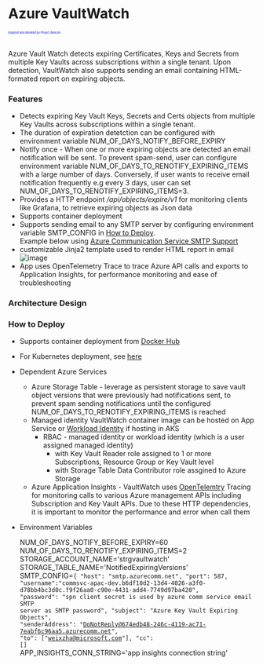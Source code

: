 # Azure VaultWatch  
<span style="font-size:0.4em;color:blue">*Inspired and donated by Project Beacon*</span>

<br >
Azure Vault Watch detects expiring Certificates, Keys and Secrets from multiple Key Vaults across subscriptions within a single tenant.  
Upon detection, VaultWatch also supports sending an email containing HTML-formated report on expiring objects.  


### Features 
* Detects expiring Key Vault Keys, Secrets and Certs objects from multiple Key Vaults across subscriptions within a single tenant.
* The duration of expiration detetction can be configured with environment variable NUM_OF_DAYS_NOTIFY_BEFORE_EXPIRY
* Notify once - When one or more expiring objects are detected an email notification will be sent. To prevent spam-send, user can configure environment variable NUM_OF_DAYS_TO_RENOTIFY_EXPIRING_ITEMS with a large number of days. Conversely, if user wants to receive email notification frequently e.g every 3 days, user can set  NUM_OF_DAYS_TO_RENOTIFY_EXPIRING_ITEMS=3.
* Provides a HTTP endpoint */api/objects/expire/v1* for monitoring clients like Grafana, to retrieve expiring objects as Json data
* Supports container deployment
* Supports sending email to any SMTP server by configuring environment variable SMTP_CONFIG in [How to Deploy](#how-to-deploy).  
  Example below using [Azure Communication Service SMTP Support](https://learn.microsoft.com/en-us/azure/communication-services/concepts/email/email-smtp-overview)
* customizable Jinja2 template used to render HTML report in email
  ![image](https://github.com/user-attachments/assets/7263183c-8079-40b1-98ad-b2eee7d2fd05)
* App uses OpenTelemetry Trace to trace Azure API calls and exports to Application Insights, for performance monitoring and ease of troubleshooting

### Architecture Design


### How to Deploy

* Supports container deployment from [Docker Hub](https://hub.docker.com/r/wxzd/azurevaultwatch)
* For Kubernetes deployment, see [here](https://github.com/weixian-zhang/AzureVaultWatch/tree/main/infra-as-code/kubernetes)
* Dependent Azure Services
  * Azure Storage Table - leverage as persistent storage to save vault object versions that were previously had notifications sent, to prevent spam sending notifications until the configured NUM_OF_DAYS_TO_RENOTIFY_EXPIRING_ITEMS is reached
  * Managed identity VaultWatch container image can be hosted on App Service or [Workload Identity](https://learn.microsoft.com/en-us/azure/aks/workload-identity-overview?tabs=dotnet) if hosting in AKS
    * RBAC - managed identity or workload identity (which is a user assigned managed identity)
      * with Key Vault Reader role assigned to 1 or more Subscriptions, Resource Group or Key Vault level
      * with Storage Table Data Contributor role assgined to Azure Storage
  * Azure Application Insights - VaultWatch uses [OpenTelemtry](https://learn.microsoft.com/en-us/azure/azure-monitor/app/opentelemetry-enable?tabs=aspnetcore) Tracing for monitoring calls to various Azure management APIs including Subscription and Key Vault APIs. Due to these HTTP dependencies, it is important to monitor the performance and error when call them
* Environment Variables
  
  NUM_OF_DAYS_NOTIFY_BEFORE_EXPIRY=60    
  NUM_OF_DAYS_TO_RENOTIFY_EXPIRING_ITEMS=2  
  STORAGE_ACCOUNT_NAME='strgvaultwatch'  
  STORAGE_TABLE_NAME='NotifiedExpiringVersions'  
  SMTP_CONFIG=<code>{
    "host": "smtp.azurecomm.net",
    "port": 587,
    "username":"commsvc-apac-dev.b6df10d2-13d4-4026-a3f0-d78bb4bc3d0c.f9f26aa0-c90e-4431-add4-7749d97ba420",
    "password": "spn client secret is used by azure comm service email SMTP server as SMTP password",
    "subject": "Azure Key Vault Expiring Objects",
    "senderAddress": "DoNotReply@674edb48-246c-4119-ac71-7eabf6c96aa5.azurecomm.net",
    "to": ["weixzha@microsoft.com"],
    "cc": []</code>  
  APP_INSIGHTS_CONN_STRING='app insights connection string'
